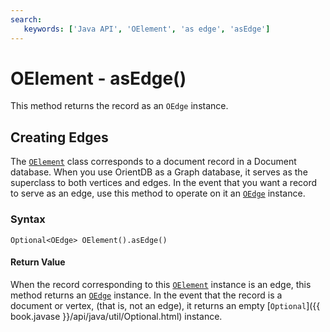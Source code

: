 ```yaml
---
search:
   keywords: ['Java API', 'OElement', 'as edge', 'asEdge']
---
```


# OElement - asEdge()

This method returns the record as an `OEdge` instance.

## Creating Edges

The [`OElement`](../OElement.md) class corresponds to a document record in a Document database.  When you use OrientDB as a Graph database, it serves as the superclass to both vertices and edges.  In the event that you want a record to serve as an edge, use this method to operate on it an [`OEdge`](../OEdge.md) instance.

### Syntax

```
Optional<OEdge> OElement().asEdge()
```

#### Return Value

When the record corresponding to this [`OElement`](../OElement.md) instance is an edge, this method returns an [`OEdge`](../OEdge.md) instance.  In the event that the record is a document or vertex, (that is, not an edge), it returns an empty [`Optional`]({{ book.javase }}/api/java/util/Optional.html) instance.


